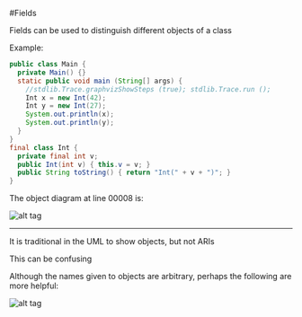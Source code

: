 #Fields

Fields can be used to distinguish different objects of a class

Example:

```java
public class Main {
  private Main() {}
  static public void main (String[] args) {
    //stdlib.Trace.graphvizShowSteps (true); stdlib.Trace.run ();
    Int x = new Int(42);
    Int y = new Int(27);
    System.out.println(x);
    System.out.println(y);
  }
}
final class Int {
  private final int v;
  public Int(int v) { this.v = v; }
  public String toString() { return "Int(" + v + ")"; }
}
```

The object diagram at line 00008 is:

![alt tag](https://github.com/Cody-Nicholson96/Software_Development/blob/master/Object_Oriented_Software_Development/objectDiagram2.jpg)

***

It is traditional in the UML to show objects, but not ARIs

This can be confusing

Although the names given to objects are arbitrary, perhaps the following are more helpful:

![alt tag](https://github.com/Cody-Nicholson96/Software_Development/blob/master/Object_Oriented_Software_Development/objectDiagram3.jpg)